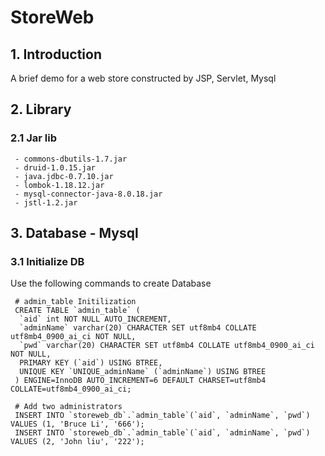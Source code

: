 # StoreWeb

## 1. Introduction
A brief demo for a web store constructed by JSP, Servlet, Mysql

## 2. Library
### 2.1 Jar lib
     - commons-dbutils-1.7.jar
     - druid-1.0.15.jar
     - java.jdbc-0.7.10.jar
     - lombok-1.18.12.jar
     - mysql-connector-java-8.0.18.jar
     - jstl-1.2.jar

## 3. Database - Mysql
### 3.1 Initialize DB
Use the following commands to create Database

     # admin_table Initilization
     CREATE TABLE `admin_table` (
      `aid` int NOT NULL AUTO_INCREMENT,
      `adminName` varchar(20) CHARACTER SET utf8mb4 COLLATE utf8mb4_0900_ai_ci NOT NULL,
      `pwd` varchar(20) CHARACTER SET utf8mb4 COLLATE utf8mb4_0900_ai_ci NOT NULL,
      PRIMARY KEY (`aid`) USING BTREE,
      UNIQUE KEY `UNIQUE_adminName` (`adminName`) USING BTREE
     ) ENGINE=InnoDB AUTO_INCREMENT=6 DEFAULT CHARSET=utf8mb4 COLLATE=utf8mb4_0900_ai_ci;
     
     # Add two administrators
     INSERT INTO `storeweb_db`.`admin_table`(`aid`, `adminName`, `pwd`) VALUES (1, 'Bruce Li', '666');
     INSERT INTO `storeweb_db`.`admin_table`(`aid`, `adminName`, `pwd`) VALUES (2, 'John liu', '222');

    
